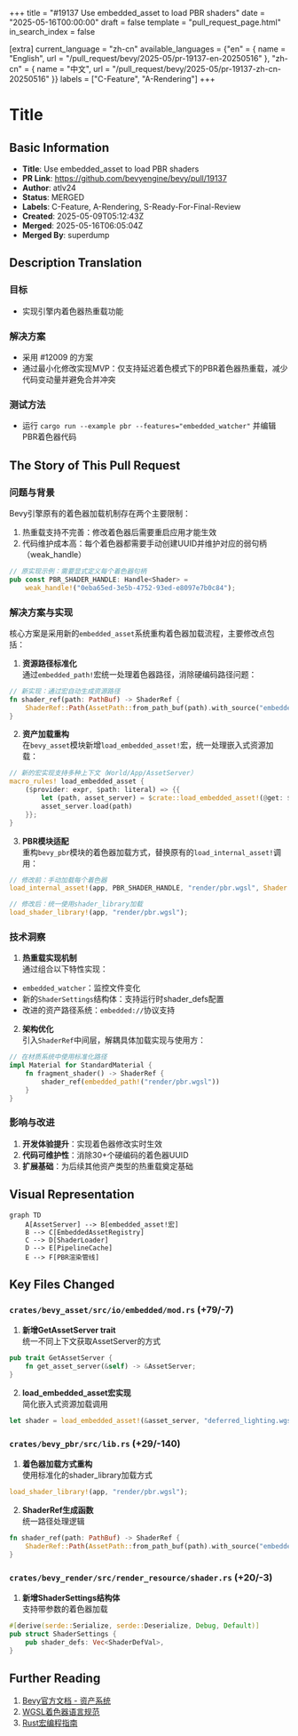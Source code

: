 +++
title = "#19137 Use embedded_asset to load PBR shaders"
date = "2025-05-16T00:00:00"
draft = false
template = "pull_request_page.html"
in_search_index = false

[extra]
current_language = "zh-cn"
available_languages = {"en" = { name = "English", url = "/pull_request/bevy/2025-05/pr-19137-en-20250516" }, "zh-cn" = { name = "中文", url = "/pull_request/bevy/2025-05/pr-19137-zh-cn-20250516" }}
labels = ["C-Feature", "A-Rendering"]
+++

# Title

## Basic Information
- **Title**: Use embedded_asset to load PBR shaders
- **PR Link**: https://github.com/bevyengine/bevy/pull/19137
- **Author**: atlv24
- **Status**: MERGED
- **Labels**: C-Feature, A-Rendering, S-Ready-For-Final-Review
- **Created**: 2025-05-09T05:12:43Z
- **Merged**: 2025-05-16T06:05:04Z
- **Merged By**: superdump

## Description Translation
### 目标
- 实现引擎内着色器热重载功能

### 解决方案
- 采用 #12009 的方案
- 通过最小化修改实现MVP：仅支持延迟着色模式下的PBR着色器热重载，减少代码变动量并避免合并冲突

### 测试方法
- 运行 `cargo run --example pbr --features="embedded_watcher"` 并编辑PBR着色器代码

## The Story of This Pull Request

### 问题与背景
Bevy引擎原有的着色器加载机制存在两个主要限制：
1. 热重载支持不完善：修改着色器后需要重启应用才能生效
2. 代码维护成本高：每个着色器都需要手动创建UUID并维护对应的弱句柄（weak_handle）

```rust
// 原实现示例：需要显式定义每个着色器句柄
pub const PBR_SHADER_HANDLE: Handle<Shader> = 
    weak_handle!("0eba65ed-3e5b-4752-93ed-e8097e7b0c84");
```

### 解决方案与实现
核心方案是采用新的`embedded_asset`系统重构着色器加载流程，主要修改点包括：

1. **资源路径标准化**  
通过`embedded_path!`宏统一处理着色器路径，消除硬编码路径问题：

```rust
// 新实现：通过宏自动生成资源路径
fn shader_ref(path: PathBuf) -> ShaderRef {
    ShaderRef::Path(AssetPath::from_path_buf(path).with_source("embedded"))
}
```

2. **资产加载重构**  
在`bevy_asset`模块新增`load_embedded_asset!`宏，统一处理嵌入式资源加载：

```rust
// 新的宏实现支持多种上下文（World/App/AssetServer）
macro_rules! load_embedded_asset {
    ($provider: expr, $path: literal) => {{
        let (path, asset_server) = $crate::load_embedded_asset!(@get: $path, $provider);
        asset_server.load(path)
    }};
}
```

3. **PBR模块适配**  
重构`bevy_pbr`模块的着色器加载方式，替换原有的`load_internal_asset!`调用：

```rust
// 修改前：手动加载每个着色器
load_internal_asset!(app, PBR_SHADER_HANDLE, "render/pbr.wgsl", Shader::from_wgsl);

// 修改后：统一使用shader_library加载
load_shader_library!(app, "render/pbr.wgsl");
```

### 技术洞察
1. **热重载实现机制**  
通过组合以下特性实现：
- `embedded_watcher`：监控文件变化
- 新的`ShaderSettings`结构体：支持运行时shader_defs配置
- 改进的资产路径系统：`embedded://`协议支持

2. **架构优化**  
引入`ShaderRef`中间层，解耦具体加载实现与使用方：

```rust
// 在材质系统中使用标准化路径
impl Material for StandardMaterial {
    fn fragment_shader() -> ShaderRef {
        shader_ref(embedded_path!("render/pbr.wgsl"))
    }
}
```

### 影响与改进
1. **开发体验提升**：实现着色器修改实时生效
2. **代码可维护性**：消除30+个硬编码的着色器UUID
3. **扩展基础**：为后续其他资产类型的热重载奠定基础

## Visual Representation

```mermaid
graph TD
    A[AssetServer] --> B[embedded_asset!宏]
    B --> C[EmbeddedAssetRegistry]
    C --> D[ShaderLoader]
    D --> E[PipelineCache]
    E --> F[PBR渲染管线]
```

## Key Files Changed

### `crates/bevy_asset/src/io/embedded/mod.rs` (+79/-7)
1. **新增GetAssetServer trait**  
   统一不同上下文获取AssetServer的方式
```rust
pub trait GetAssetServer {
    fn get_asset_server(&self) -> &AssetServer;
}
```

2. **load_embedded_asset宏实现**  
   简化嵌入式资源加载调用
```rust
let shader = load_embedded_asset!(&asset_server, "deferred_lighting.wgsl");
```

### `crates/bevy_pbr/src/lib.rs` (+29/-140)
1. **着色器加载方式重构**  
   使用标准化的shader_library加载方式
```rust
load_shader_library!(app, "render/pbr.wgsl");
```

2. **ShaderRef生成函数**  
   统一路径处理逻辑
```rust
fn shader_ref(path: PathBuf) -> ShaderRef {
    ShaderRef::Path(AssetPath::from_path_buf(path).with_source("embedded"))
}
```

### `crates/bevy_render/src/render_resource/shader.rs` (+20/-3)
1. **新增ShaderSettings结构体**  
   支持带参数的着色器加载
```rust
#[derive(serde::Serialize, serde::Deserialize, Debug, Default)]
pub struct ShaderSettings {
    pub shader_defs: Vec<ShaderDefVal>,
}
```

## Further Reading
1. [Bevy官方文档 - 资产系统](https://bevyengine.org/learn/book/features/assets/)
2. [WGSL着色器语言规范](https://www.w3.org/TR/WGSL/)
3. [Rust宏编程指南](https://doc.rust-lang.org/reference/macros.html)